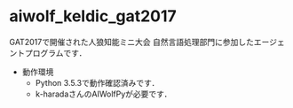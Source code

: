 # aiwolf_keldic_gat2017

GAT2017で開催された人狼知能ミニ大会 自然言語処理部門に参加したエージェントプログラムです．

* 動作環境
	* Python 3.5.3で動作確認済みです．
  * k-haradaさんのAIWolfPyが必要です．
